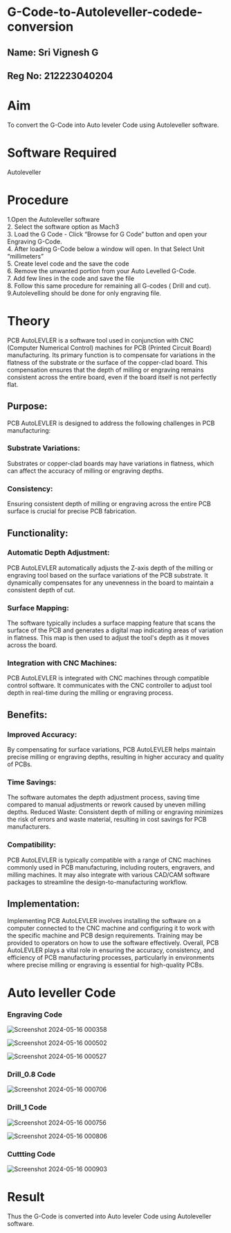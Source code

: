 # G-Code-to-Autoleveller-codede-conversion
## Name: Sri Vignesh G
## Reg No: 212223040204
# Aim
To convert the G-Code into Auto leveler Code using Autoleveller software.
# Software Required
Autoleveller
# Procedure
1.Open the Autoleveller software </br>
2. Select the software option as Mach3 </br>
3. Load the G Code - Click “Browse for G Code” button and open your Engraving G-Code.</br>
4. After loading G-Code below a window will open. In that Select Unit “millimeters”</br>
5. Create level code and the save the code</br>
6. Remove the unwanted portion from your Auto Levelled G-Code. </br>
7. Add few lines in the code and save the file</br>
8. Follow this same procedure for remaining all G-codes ( Drill and cut).</br>
9.Autolevelling should be done for only engraving file.</br>

# Theory

PCB AutoLEVLER is a software tool used in conjunction with CNC (Computer Numerical Control) machines for PCB (Printed Circuit Board) manufacturing. Its primary function is to compensate for variations in the flatness of the substrate or the surface of the copper-clad board. This compensation ensures that the depth of milling or engraving remains consistent across the entire board, even if the board itself is not perfectly flat.

## Purpose:
PCB AutoLEVLER is designed to address the following challenges in PCB manufacturing:
### Substrate Variations: 
Substrates or copper-clad boards may have variations in flatness, which can affect the accuracy of milling or engraving depths.
### Consistency: 
Ensuring consistent depth of milling or engraving across the entire PCB surface is crucial for precise PCB fabrication.
## Functionality:
### Automatic Depth Adjustment: 
PCB AutoLEVLER automatically adjusts the Z-axis depth of the milling or engraving tool based on the surface variations of the PCB substrate. It dynamically compensates for any unevenness in the board to maintain a consistent depth of cut.
### Surface Mapping: 
The software typically includes a surface mapping feature that scans the surface of the PCB and generates a digital map indicating areas of variation in flatness. This map is then used to adjust the tool's depth as it moves across the board.
### Integration with CNC Machines:
PCB AutoLEVLER is integrated with CNC machines through compatible control software. It communicates with the CNC controller to adjust tool depth in real-time during the milling or engraving process.
## Benefits:
### Improved Accuracy: 
By compensating for surface variations, PCB AutoLEVLER helps maintain precise milling or engraving depths, resulting in higher accuracy and quality of PCBs.
### Time Savings:
The software automates the depth adjustment process, saving time compared to manual adjustments or rework caused by uneven milling depths.
Reduced Waste: Consistent depth of milling or engraving minimizes the risk of errors and waste material, resulting in cost savings for PCB manufacturers.
### Compatibility:
PCB AutoLEVLER is typically compatible with a range of CNC machines commonly used in PCB manufacturing, including routers, engravers, and milling machines. It may also integrate with various CAD/CAM software packages to streamline the design-to-manufacturing workflow.
## Implementation:
Implementing PCB AutoLEVLER involves installing the software on a computer connected to the CNC machine and configuring it to work with the specific machine and PCB design requirements. Training may be provided to operators on how to use the software effectively.
Overall, PCB AutoLEVLER plays a vital role in ensuring the accuracy, consistency, and efficiency of PCB manufacturing processes, particularly in environments where precise milling or engraving is essential for high-quality PCBs.
# Auto leveller Code
### Engraving Code
![Screenshot 2024-05-16 000358](https://github.com/SriVignesh-G/G-Code-to-Autoleveller-codede-conversion/assets/147576510/be8cb65c-96b4-42dd-899c-2e83a0ed9add)

![Screenshot 2024-05-16 000502](https://github.com/SriVignesh-G/G-Code-to-Autoleveller-codede-conversion/assets/147576510/7f934bd1-4c7a-453a-bf18-cd168a98d0fe)

![Screenshot 2024-05-16 000527](https://github.com/SriVignesh-G/G-Code-to-Autoleveller-codede-conversion/assets/147576510/d47a69ec-3928-4d1b-a9ac-52f0f9cfe0bd)



### Drill_0.8 Code
![Screenshot 2024-05-16 000706](https://github.com/SriVignesh-G/G-Code-to-Autoleveller-codede-conversion/assets/147576510/2db36240-fa76-4d34-b00a-6cefca548bca)

### Drill_1 Code
![Screenshot 2024-05-16 000756](https://github.com/SriVignesh-G/G-Code-to-Autoleveller-codede-conversion/assets/147576510/e8ef022f-5445-4195-a1f9-ad02e2389437)

![Screenshot 2024-05-16 000806](https://github.com/SriVignesh-G/G-Code-to-Autoleveller-codede-conversion/assets/147576510/9a09d389-3604-4ef6-bb5e-6fdba99c2d0a)


### Cuttting Code
![Screenshot 2024-05-16 000903](https://github.com/SriVignesh-G/G-Code-to-Autoleveller-codede-conversion/assets/147576510/a68616dc-27d5-4dde-955a-e6e7f2bbff7a)


# Result
Thus the G-Code is converted into Auto leveler Code using Autoleveller software.


